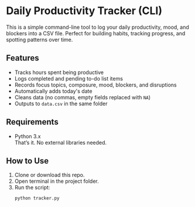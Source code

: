 # Daily Productivity Tracker (CLI)

This is a simple command-line tool to log your daily productivity, mood, and blockers into a CSV file. Perfect for building habits, tracking progress, and spotting patterns over time.

## Features

- Tracks hours spent being productive
- Logs completed and pending to-do list items
- Records focus topics, composure, mood, blockers, and disruptions
- Automatically adds today's date
- Cleans data (no commas, empty fields replaced with `NA`)
- Outputs to `data.csv` in the same folder

## Requirements

- Python 3.x  
That’s it. No external libraries needed.

## How to Use

1. Clone or download this repo.
2. Open terminal in the project folder.
3. Run the script:
   ```bash
   python tracker.py
